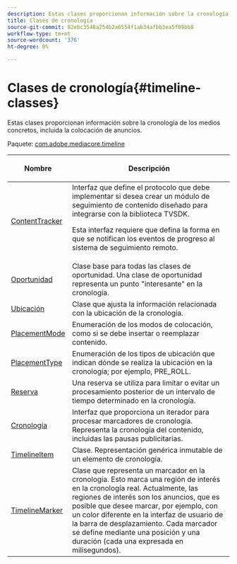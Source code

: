 ```yaml
---
description: Estas clases proporcionan información sobre la cronología de los medios concretos, incluida la colocación de anuncios.
title: Clases de cronología
source-git-commit: 02ebc3548a254b2a6554f1ab34afbb3ea5f09bb8
workflow-type: tm+mt
source-wordcount: '376'
ht-degree: 0%

---
```


# Clases de cronología{#timeline-classes}

Estas clases proporcionan información sobre la cronología de los medios concretos, incluida la colocación de anuncios.

Paquete: [com.adobe.mediacore.timeline](https://help.adobe.com/en_US/primetime/api/psdk/asdoc-dhls_1.4/com/adobe/mediacore/timeline/package-detail.html)

<table frame="all" colsep="1" rowsep="1" id="table_6752E908BA6546549619994A3F7D5F87"> 
 <thead> 
  <tr rowsep="1"> 
   <th colname="1" class="entry"> Nombre </th> 
   <th colname="2" class="entry"> <p>Descripción </p> </th> 
  </tr> 
 </thead>
 <tbody> 
  <tr rowsep="1"> 
   <td colname="1"> <span class="codeph"> <a href="https://help.adobe.com/en_US/primetime/api/psdk/asdoc-dhls_1.4/com/adobe/mediacore/timeline/ContentTracker.html" format="html" scope="external"> ContentTracker </a> </span> </td> 
   <td colname="2"> Interfaz que define el protocolo que debe implementar si desea crear un módulo de seguimiento de contenido diseñado para integrarse con la biblioteca TVSDK. <p>Esta interfaz requiere que defina la forma en que se notifican los eventos de progreso al sistema de seguimiento remoto. </p> </td> 
  </tr> 
  <tr rowsep="1"> 
   <td colname="1"> <span class="codeph"> <a href="https://help.adobe.com/en_US/primetime/api/psdk/asdoc-dhls_1.4/com/adobe/mediacore/timeline/Opportunity.html" format="html" scope="external"> Oportunidad </a> </span> </td> 
   <td colname="2"> Clase base para todas las clases de oportunidad. Una clase de oportunidad representa un punto "interesante" en la cronología. </td> 
  </tr> 
  <tr rowsep="1"> 
   <td colname="1"> <span class="codeph"> <a href="https://help.adobe.com/en_US/primetime/api/psdk/asdoc-dhls_1.4/com/adobe/mediacore/timeline/Placement.html" format="html" scope="external"> Ubicación </a> </span> </td> 
   <td colname="2"> Clase que ajusta la información relacionada con la ubicación de la cronología. </td> 
  </tr> 
  <tr rowsep="1"> 
   <td colname="1"> <span class="codeph"> <a href="https://help.adobe.com/en_US/primetime/api/psdk/asdoc-dhls_1.4/com/adobe/mediacore/timeline/PlacementMode.html" format="html" scope="external"> PlacementMode </a> </span> </td> 
   <td colname="2"> Enumeración de los modos de colocación, como si se debe insertar o reemplazar contenido. </td> 
  </tr> 
  <tr rowsep="1"> 
   <td colname="1"> <span class="codeph"> <a href="https://help.adobe.com/en_US/primetime/api/psdk/asdoc-dhls_1.4/com/adobe/mediacore/timeline/PlacementType.html" format="html" scope="external"> PlacementType </a> </span> </td> 
   <td colname="2"> Enumeración de los tipos de ubicación que indican dónde se realiza la ubicación en la cronología; por ejemplo, PRE_ROLL. </td> 
  </tr> 
  <tr rowsep="1"> 
   <td colname="1"> <span class="codeph"> <a href="https://help.adobe.com/en_US/primetime/api/psdk/asdoc-dhls_1.4/com/adobe/mediacore/timeline/Reservation.html" format="html" scope="external"> Reserva </a> </span> </td> 
   <td colname="2"> Una reserva se utiliza para limitar o evitar un procesamiento posterior de un intervalo de tiempo determinado en la cronología. </td> 
  </tr> 
  <tr rowsep="1"> 
   <td colname="1"> <span class="codeph"> <a href="https://help.adobe.com/en_US/primetime/api/psdk/asdoc-dhls_1.4/com/adobe/mediacore/timeline/Timeline.html" format="html" scope="external"> Cronología </a> </span> </td> 
   <td colname="2"> Interfaz que proporciona un iterador para procesar marcadores de cronología. Representa la cronología del contenido, incluidas las pausas publicitarias. </td> 
  </tr> 
  <tr rowsep="1"> 
   <td colname="1"> <span class="codeph"> <a href="https://help.adobe.com/en_US/primetime/api/psdk/asdoc-dhls_1.4/com/adobe/mediacore/timeline/TimelineItem.html" format="html" scope="external"> TimelineItem </a> </span> </td> 
   <td colname="2"> Clase. Representación genérica inmutable de un elemento de cronología. </td> 
  </tr> 
  <tr rowsep="1"> 
   <td colname="1"> <span class="codeph"> <a href="https://help.adobe.com/en_US/primetime/api/psdk/asdoc-dhls_1.4/com/adobe/mediacore/timeline/TimelineMarker.html" format="html" scope="external"> TimelineMarker </a> </span> </td> 
   <td colname="2"> Clase que representa un marcador en la cronología. Esto marca una región de interés en la cronología real. Actualmente, las regiones de interés son los anuncios, que es posible que desee marcar, por ejemplo, con un color diferente en la interfaz de usuario de la barra de desplazamiento. Cada marcador se define mediante una posición y una duración (cada una expresada en milisegundos). </td> 
  </tr> 
 </tbody> 
</table>
